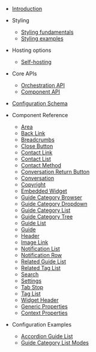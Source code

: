 - [Introduction](/)

- Styling

  - [Styling fundamentals](styling/css.md)
  - [Styling examples](styling/examples.md)


- Hosting options

  - [Self-hosting](hosting.md)

- Core APIs

  - [Orchestration API](orchestration.md)
  - [Component API](component.md)

- [Configuration Schema](configuration-schema.md)

- Component Reference
  - [Area](component-reference/area.md)
  - [Back Link](component-reference/back-link.md)
  - [Breadcrumbs](component-reference/breadcrumbs.md)
  - [Close Button](component-reference/close-button.md)
  - [Contact Link](component-reference/contact-link.md)
  - [Contact List](component-reference/contact-list.md)
  - [Contact Method](component-reference/contact-method.md)
  - [Conversation Return Button](component-reference/conversation-return-button.md)
  - [Conversation](component-reference/conversation.md)
  - [Copyright](component-reference/copyright.md)
  - [Embedded Widget](component-reference/embedded-widget.md)
  - [Guide Category Browser](component-reference/guide-category-browser.md)
  - [Guide Category Dropdown](component-reference/guide-category-dropdown.md)
  - [Guide Category List](component-reference/guide-category-list.md)
  - [Guide Category Tree](component-reference/guide-category-tree.md)
  - [Guide List](component-reference/guide-list.md)
  - [Guide](component-reference/guide.md)
  - [Header](component-reference/header.md)
  - [Image Link](component-reference/image-link.md)
  - [Notification List](component-reference/notification-list.md)
  - [Notification Row](component-reference/notification-row.md)
  - [Related Guide List](component-reference/related-guide-list.md)
  - [Related Tag List](component-reference/related-tag-list.md)
  - [Search](component-reference/search.md)
  - [Settings](component-reference/settings.md)
  - [Tab Stop](component-reference/tab-stop.md)
  - [Tag List](component-reference/tag-list.md)
  - [Widget Header](component-reference/widget-header.md)
  - [Generic Properties](component-reference/generic-properties.md)
  - [Context Properties](component-reference/context-properties.md)

- Configuration Examples
  - [Accordion Guide List](configuration-examples/accordion.md)
  - [Guide Category List Modes](configuration-examples/guide-category-list.md)
